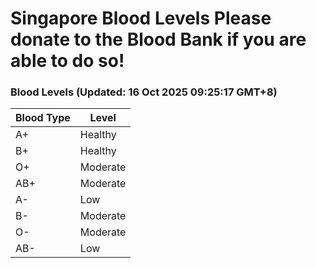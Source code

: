Singapore Blood Levels
 Please donate to the Blood Bank if you are able to do so!
================================================================================================================================

### Blood Levels (Updated: 16 Oct 2025 09:25:17 GMT+8)
| Blood Type | Level     |
|------------|-----------|
| A+     | Healthy |
| B+     | Healthy |
| O+     | Moderate |
| AB+     | Moderate |
| A-     | Low |
| B-     | Moderate |
| O-     | Moderate |
| AB-     | Low |
